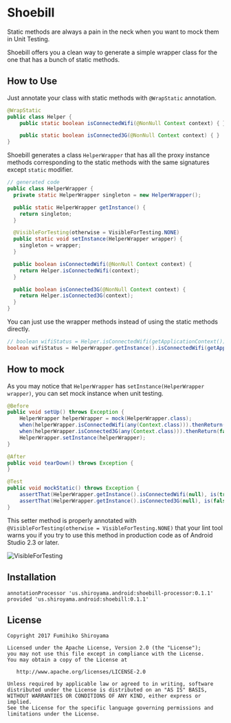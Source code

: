 # Shoebill

Static methods are always a pain in the neck when you want to mock them in Unit Testing.

Shoebill offers you a clean way to generate a simple wrapper class for the one that has a bunch of static methods.

## How to Use

Just annotate your class with static methods with `@WrapStatic` annotation.

```java
@WrapStatic
public class Helper {
    public static boolean isConnectedWifi(@NonNull Context context) { }

    public static boolean isConnected3G(@NonNull Context context) { }
}
```

Shoebill generates a class `HelperWrapper` that has all the proxy instance methods corresponding to the static methods with the same signatures except `static` modifier.

```java
// generated code
public class HelperWrapper {
  private static HelperWrapper singleton = new HelperWrapper();

  public static HelperWrapper getInstance() {
    return singleton;
  }

  @VisibleForTesting(otherwise = VisibleForTesting.NONE)
  public static void setInstance(HelperWrapper wrapper) {
    singleton = wrapper;
  }

  public boolean isConnectedWifi(@NonNull Context context) {
    return Helper.isConnectedWifi(context);
  }

  public boolean isConnected3G(@NonNull Context context) {
    return Helper.isConnected3G(context);
  }
}
```

You can just use the wrapper methods instead of using the static methods directly.

```java
// boolean wifiStatus = Helper.isConnectedWifi(getApplicationContext());
boolean wifiStatus = HelperWrapper.getInstance().isConnectedWifi(getApplicationContext());
```

## How to mock

As you may notice that `HelperWrapper` has `setInstance(HelperWrapper wrapper)`, you can set mock instance when unit testing.

```java
@Before
public void setUp() throws Exception {
    HelperWrapper helperWrapper = mock(HelperWrapper.class);
    when(helperWrapper.isConnectedWifi(any(Context.class))).thenReturn(true);
    when(helperWrapper.isConnected3G(any(Context.class))).thenReturn(false);
    HelperWrapper.setInstance(helperWrapper);
}

@After
public void tearDown() throws Exception {
}

@Test
public void mockStatic() throws Exception {
    assertThat(HelperWrapper.getInstance().isConnectedWifi(null), is(true));
    assertThat(HelperWrapper.getInstance().isConnected3G(null), is(false));
}
```

This setter method is properly annotated with `@VisibleForTesting(otherwise = VisibleForTesting.NONE)` that your lint tool warns you if you try to use this method in production code as of Android Studio 2.3 or later.

![VisibleForTesting](https://raw.githubusercontent.com/srym/shoebill/master/images/visible_for_testing.png)

## Installation

```
annotationProcessor 'us.shiroyama.android:shoebill-processor:0.1.1'
provided 'us.shiroyama.android:shoebill:0.1.1'
```

## License

```
Copyright 2017 Fumihiko Shiroyama

Licensed under the Apache License, Version 2.0 (the "License");
you may not use this file except in compliance with the License.
You may obtain a copy of the License at

   http://www.apache.org/licenses/LICENSE-2.0

Unless required by applicable law or agreed to in writing, software
distributed under the License is distributed on an "AS IS" BASIS,
WITHOUT WARRANTIES OR CONDITIONS OF ANY KIND, either express or implied.
See the License for the specific language governing permissions and
limitations under the License.
```
